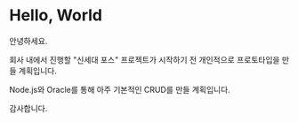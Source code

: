 # Hello, World

안녕하세요.

회사 내에서 진행할 "신세대 포스" 프로젝트가 시작하기 전
개인적으로 프로토타입을 만들 계획입니다.

Node.js와 Oracle를 통해 아주 기본적인 CRUD를 만들 계획입니다.

감사합니다.